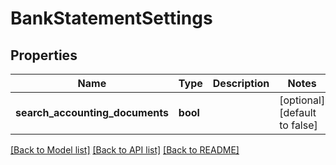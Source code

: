 # BankStatementSettings

## Properties
Name | Type | Description | Notes
------------ | ------------- | ------------- | -------------
**search_accounting_documents** | **bool** |  | [optional] [default to false]

[[Back to Model list]](../README.md#documentation-for-models) [[Back to API list]](../README.md#documentation-for-api-endpoints) [[Back to README]](../README.md)


